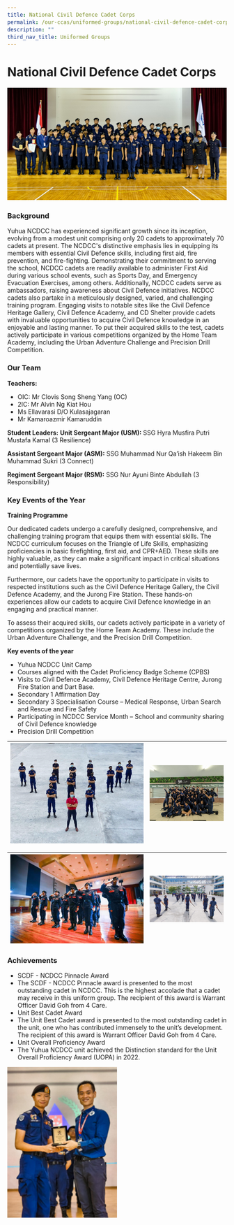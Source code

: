 ```yaml
---
title: National Civil Defence Cadet Corps
permalink: /our-ccas/uniformed-groups/national-civil-defence-cadet-corps/
description: ""
third_nav_title: Uniformed Groups
---
```

# **National Civil Defence Cadet Corps**

![](/images/ncdcc5.png)

### Background

Yuhua NCDCC has experienced significant growth since its inception, evolving from a modest unit comprising only 20 cadets to approximately 70 cadets at present. The NCDCC's distinctive emphasis lies in equipping its members with essential Civil Defence skills, including first aid, fire prevention, and fire-fighting.
Demonstrating their commitment to serving the school, NCDCC cadets are readily available to administer First Aid during various school events, such as Sports Day, and Emergency Evacuation Exercises, among others. Additionally, NCDCC cadets serve as ambassadors, raising awareness about Civil Defence initiatives.
NCDCC cadets also partake in a meticulously designed, varied, and challenging training program. Engaging visits to notable sites like the Civil Defence Heritage Gallery, Civil Defence Academy, and CD Shelter provide cadets with invaluable opportunities to acquire Civil Defence knowledge in an enjoyable and lasting manner. To put their acquired skills to the test, cadets actively participate in various competitions organized by the Home Team Academy, including the Urban Adventure Challenge and Precision Drill Competition.

### Our Team

**Teachers:**  
* OIC: Mr Clovis Song Sheng Yang (OC)
* 2IC: Mr Alvin Ng Kiat Hou
* Ms Ellavarasi D/O Kulasajagaran
* Mr Kamaroazmir Kamaruddin

**Student Leaders:**
**Unit Sergeant Major (USM):** 
SSG Hyra Musfira Putri Mustafa Kamal (3 Resilience)

**Assistant Sergeant Major (ASM):** 
SSG Muhammad Nur Qa’ish Hakeem Bin Muhammad Sukri (3 Connect)

**Regiment Sergeant Major (RSM):** 
SSG Nur Ayuni Binte Abdullah (3 Responsibility)

### Key Events of the Year

**Training Programme**&nbsp;

Our dedicated cadets undergo a carefully designed, comprehensive, and challenging training program that equips them with essential skills. The NCDCC curriculum focuses on the Triangle of Life Skills, emphasizing proficiencies in basic firefighting, first aid, and CPR+AED. These skills are highly valuable, as they can make a significant impact in critical situations and potentially save lives.

Furthermore, our cadets have the opportunity to participate in visits to respected institutions such as the Civil Defence Heritage Gallery, the Civil Defence Academy, and the Jurong Fire Station. These hands-on experiences allow our cadets to acquire Civil Defence knowledge in an engaging and practical manner.

To assess their acquired skills, our cadets actively participate in a variety of competitions organized by the Home Team Academy. These include the Urban Adventure Challenge, and the Precision Drill Competition.

**Key events of the year**
* Yuhua NCDCC Unit Camp
* Courses aligned with the Cadet Proficiency Badge Scheme (CPBS)
* Visits to Civil Defence Academy, Civil Defence Heritage Centre, Jurong Fire Station and Dart Base.
* Secondary 1 Affirmation Day
* Secondary 3 Specialisation Course – Medical Response, Urban Search and Rescue and Fire Safety
* Participating in NCDCC Service Month – School and community sharing of Civil Defence knowledge
* Precision Drill Competition

|  ![](/images/ncd1.jpg)|![](/images/ncdcc1.png)|  
| -------- | -------- |

| ![](/images/ncd2.jpg)| ![](/images/ncdcc2.png)| 
| -------- | -------- |

### Achievements
* SCDF - NCDCC Pinnacle Award
* The SCDF - NCDCC Pinnacle award is presented to the most outstanding cadet in NCDCC. This is the highest accolade that a cadet may receive in this uniform group. The recipient of this award is Warrant Officer David Goh from 4 Care.
* Unit Best Cadet Award
* The Unit Best Cadet award is presented to the most outstanding cadet in the unit, one who has contributed immensely to the unit’s development. The recipient of this award is Warrant Officer David Goh from 4 Care.
* Unit Overall Proficiency Award 
* The Yuhua NCDCC unit achieved the Distinction standard for the Unit Overall Proficiency Award (UOPA) in 2022.

<img src="/images/ncdcc4.png" style="width:50%">